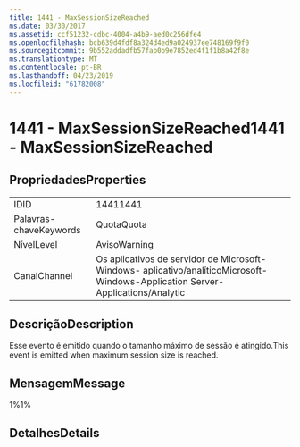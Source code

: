 ```yaml
---
title: 1441 - MaxSessionSizeReached
ms.date: 03/30/2017
ms.assetid: ccf51232-cdbc-4004-a4b9-aed0c256dfe4
ms.openlocfilehash: bcb639d4fdf8a324d4ed9a024937ee748169f9f0
ms.sourcegitcommit: 9b552addadfb57fab0b9e7852ed4f1f1b8a42f8e
ms.translationtype: MT
ms.contentlocale: pt-BR
ms.lasthandoff: 04/23/2019
ms.locfileid: "61782008"
---
```

# <a name="1441---maxsessionsizereached"></a><span data-ttu-id="e4d03-102">1441 - MaxSessionSizeReached</span><span class="sxs-lookup"><span data-stu-id="e4d03-102">1441 - MaxSessionSizeReached</span></span>
## <a name="properties"></a><span data-ttu-id="e4d03-103">Propriedades</span><span class="sxs-lookup"><span data-stu-id="e4d03-103">Properties</span></span>  
  
|||  
|-|-|  
|<span data-ttu-id="e4d03-104">ID</span><span class="sxs-lookup"><span data-stu-id="e4d03-104">ID</span></span>|<span data-ttu-id="e4d03-105">1441</span><span class="sxs-lookup"><span data-stu-id="e4d03-105">1441</span></span>|  
|<span data-ttu-id="e4d03-106">Palavras-chave</span><span class="sxs-lookup"><span data-stu-id="e4d03-106">Keywords</span></span>|<span data-ttu-id="e4d03-107">Quota</span><span class="sxs-lookup"><span data-stu-id="e4d03-107">Quota</span></span>|  
|<span data-ttu-id="e4d03-108">Nível</span><span class="sxs-lookup"><span data-stu-id="e4d03-108">Level</span></span>|<span data-ttu-id="e4d03-109">Aviso</span><span class="sxs-lookup"><span data-stu-id="e4d03-109">Warning</span></span>|  
|<span data-ttu-id="e4d03-110">Canal</span><span class="sxs-lookup"><span data-stu-id="e4d03-110">Channel</span></span>|<span data-ttu-id="e4d03-111">Os aplicativos de servidor de Microsoft-Windows- aplicativo/analítico</span><span class="sxs-lookup"><span data-stu-id="e4d03-111">Microsoft-Windows-Application Server-Applications/Analytic</span></span>|  
  
## <a name="description"></a><span data-ttu-id="e4d03-112">Descrição</span><span class="sxs-lookup"><span data-stu-id="e4d03-112">Description</span></span>  
 <span data-ttu-id="e4d03-113">Esse evento é emitido quando o tamanho máximo de sessão é atingido.</span><span class="sxs-lookup"><span data-stu-id="e4d03-113">This event is emitted when maximum session size is reached.</span></span>  
  
## <a name="message"></a><span data-ttu-id="e4d03-114">Mensagem</span><span class="sxs-lookup"><span data-stu-id="e4d03-114">Message</span></span>  
 <span data-ttu-id="e4d03-115">1%</span><span class="sxs-lookup"><span data-stu-id="e4d03-115">1%</span></span>  
  
## <a name="details"></a><span data-ttu-id="e4d03-116">Detalhes</span><span class="sxs-lookup"><span data-stu-id="e4d03-116">Details</span></span>
